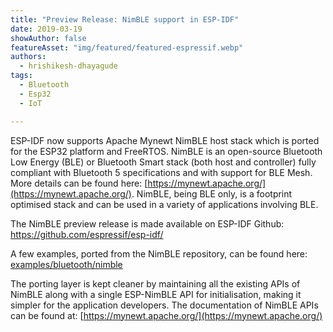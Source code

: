 ```yaml
---
title: "Preview Release: NimBLE support in ESP-IDF"
date: 2019-03-19
showAuthor: false
featureAsset: "img/featured/featured-espressif.webp"
authors:
  - hrishikesh-dhayagude
tags:
  - Bluetooth
  - Esp32
  - IoT

---
```

ESP-IDF now supports Apache Mynewt NimBLE host stack which is ported for the ESP32 platform and FreeRTOS. NimBLE is an open-source Bluetooth Low Energy (BLE) or Bluetooth Smart stack (both host and controller) fully compliant with Bluetooth 5 specifications and with support for BLE Mesh. More details can be found here: [https://mynewt.apache.org/](https://mynewt.apache.org/). NimBLE, being BLE only, is a footprint optimised stack and can be used in a variety of applications involving BLE.

The NimBLE preview release is made available on ESP-IDF Github: <https://github.com/espressif/esp-idf/>

A few examples, ported from the NimBLE repository, can be found here: [examples/bluetooth/nimble](https://github.com/espressif/esp-idf/)

The porting layer is kept cleaner by maintaining all the existing APIs of NimBLE along with a single ESP-NimBLE API for initialisation, making it simpler for the application developers. The documentation of NimBLE APIs can be found at: [https://mynewt.apache.org/](https://mynewt.apache.org/)
